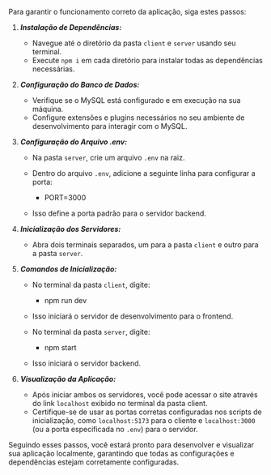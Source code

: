 Para garantir o funcionamento correto da aplicação, siga estes passos:

1. _**Instalação de Dependências:**_
   - Navegue até o diretório da pasta `client` e `server` usando seu terminal.
   - Execute `npm i` em cada diretório para instalar todas as dependências necessárias.

2. _**Configuração do Banco de Dados:**_
   - Verifique se o MySQL está configurado e em execução na sua máquina.
   - Configure extensões e plugins necessários no seu ambiente de desenvolvimento para interagir com o MySQL.

3. _**Configuração do Arquivo .env:**_
   - Na pasta `server`, crie um arquivo `.env` na raiz.
   - Dentro do arquivo `.env`, adicione a seguinte linha para configurar a porta:
     
     - PORT=3000
     
   - Isso define a porta padrão para o servidor backend.

4. _**Inicialização dos Servidores:**_
   - Abra dois terminais separados, um para a pasta `client` e outro para a pasta `server`.

5. _**Comandos de Inicialização:**_
   - No terminal da pasta `client`, digite:
     
     - npm run dev
    
   - Isso iniciará o servidor de desenvolvimento para o frontend.

   - No terminal da pasta `server`, digite:
     
     - npm start
    
   - Isso iniciará o servidor backend.

6. _**Visualização da Aplicação:**_
   - Após iniciar ambos os servidores, você pode acessar o site através do link `localhost` exibido no terminal da pasta client.
   - Certifique-se de usar as portas corretas configuradas nos scripts de inicialização, como `localhost:5173` para o cliente e `localhost:3000` (ou a porta especificada no `.env`) para o servidor.

Seguindo esses passos, você estará pronto para desenvolver e visualizar sua aplicação localmente, garantindo que todas as configurações e dependências estejam corretamente configuradas.
